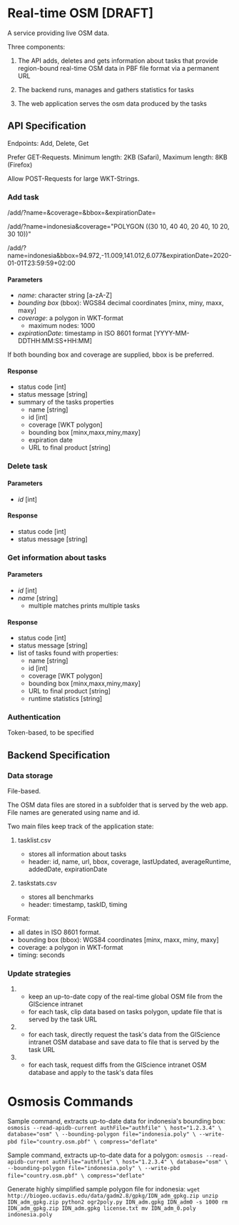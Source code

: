 # Real-time OSM [DRAFT]

A service providing live OSM data.

Three components:

1. The API adds, deletes and gets information about tasks that provide region-bound real-time
   OSM data in PBF file format via a permanent URL

2. The backend runs, manages and gathers statistics for tasks

3. The web application serves the osm data produced by the tasks


## API Specification

Endpoints: Add, Delete, Get

Prefer GET-Requests. Minimum length: 2KB (Safari), Maximum length: 8KB (Firefox)

Allow POST-Requests for large WKT-Strings.


### Add task

/add/?name=&coverage=&bbox=&expirationDate=

/add/?name=indonesia&coverage="POLYGON ((30 10, 40 40, 20 40, 10 20, 30 10))"

/add/?name=indonesia&bbox=94.972,-11.009,141.012,6.077&expirationDate=2020-01-01T23:59:59+02:00


#### Parameters

- *name*: character string [a-zA-Z]
- *bounding box* (bbox): WGS84 decimal coordinates [minx, miny, maxx, maxy]
- *coverage*: a polygon in WKT-format
	- maximum nodes: 1000
- *expirationDate*: timestamp in ISO 8601 format [YYYY-MM-DDTHH:MM:SS+HH:MM]

If both bounding box and coverage are supplied, bbox is be preferred.


#### Response

- status code [int]
- status message [string]
- summary of the tasks properties
	- name [string]
	- id [int]
	- coverage [WKT polygon]
	- bounding box [minx,maxx,miny,maxy]
	- expiration date
	- URL to final product [string]


### Delete task

#### Parameters

- *id* [int]

#### Response

- status code [int]
- status message [string]


### Get information about tasks

#### Parameters
- *id* [int]
- *name* [string] 
	- multiple matches prints multiple tasks

#### Response

- status code [int]
- status message [string]
- list of tasks found with properties:
	- name [string]
	- id [int]
	- coverage [WKT polygon]
	- bounding box [minx,maxx,miny,maxy]
	- URL to final product [string]
	- runtime statistics [string]


### Authentication

Token-based, to be specified




## Backend Specification

### Data storage 

File-based. 

The OSM data files are stored in a subfolder that is served by
the web app. File names are generated using name and id.

Two main files keep track of the application state:

1. tasklist.csv
	- stores all information about tasks
	- header: id, name, url, bbox, coverage, lastUpdated, averageRuntime, addedDate, expirationDate

2. taskstats.csv
	- stores all benchmarks
	- header: timestamp, taskID, timing

Format:
- all dates in ISO 8601 format.
- bounding box (bbox): WGS84 coordinates [minx, maxx, miny, maxy]
- coverage: a polygon in WKT-format
- timing: seconds



### Update strategies

1. 
	- keep an up-to-date copy of the real-time global OSM file from the GIScience intranet
	- for each task, clip data based on tasks polygon, update file that is
	  served by the task URL

2. 
	- for each task, directly request the task's data from the GIScience
	  intranet OSM database and save data to file that is served by the task URL

3.  
	- for each task, request diffs from the GIScience intranet OSM database and
	  apply to the task's data files

# Osmosis Commands

Sample command, extracts up-to-date data for indonesia's bounding box:
`
osmosis --read-apidb-current authFile="authfile" \
							 host="1.2.3.4" \
							 database="osm" \
		--bounding-polygon file="indonesia.poly" \
		--write-pbd file="country.osm.pbf" \
					compress="deflate"
`
&nbsp;

Sample command, extracts up-to-date data for a polygon:
`
osmosis --read-apidb-current authFile="authfile" \
							 host="1.2.3.4" \
							 database="osm" \
		--bounding-polygon file="indonesia.poly" \
		--write-pbd file="country.osm.pbf" \
					compress="deflate"
`
&nbsp;

Generate highly simplified sample polygon file for indonesia:
`
wget http://biogeo.ucdavis.edu/data/gadm2.8/gpkg/IDN_adm_gpkg.zip
unzip IDN_adm_gpkg.zip
python2 ogr2poly.py IDN_adm.gpkg IDN_adm0 -s 1000
rm IDN_adm_gpkg.zip IDN_adm.gpkg license.txt
mv IDN_adm_0.poly indonesia.poly
`
